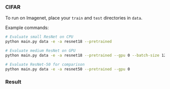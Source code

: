 ### CIFAR

To run on Imagenet, place your `train` and `test` directories in `data`. 

Example commands: 
```bash
# Evaluate small ResNet on CPU
python main.py data -e -a resnet18 --pretrained 
```
```bash
# Evaluate medium ResNet on GPU
python main.py data -e -a resnet18 --pretrained --gpu 0 --batch-size 128
```
```bash
# Evaluate ResNet-50 for comparison
python main.py data -e -a resnet50 --pretrained --gpu 0
```

### Result


